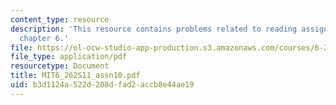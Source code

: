 ```yaml
---
content_type: resource
description: 'This resource contains problems related to reading assignment: finish
  chapter 6.'
file: https://ol-ocw-studio-app-production.s3.amazonaws.com/courses/6-262-discrete-stochastic-processes-spring-2011/b3d1124a522d208dfad2accb8e44ae19_MIT6_262S11_assn10.pdf
file_type: application/pdf
resourcetype: Document
title: MIT6_262S11_assn10.pdf
uid: b3d1124a-522d-208d-fad2-accb8e44ae19
---
```

